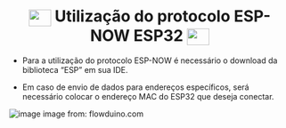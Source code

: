 <h1 align="center">
   <img align="center" alt="mgn-python" height="30" width="40" src="https://cdn.jsdelivr.net/gh/devicons/devicon/icons/python/python-original.svg"> Utilização do protocolo ESP-NOW ESP32 <img align="center" alt="mgn-Csharp" height="30" width="40" src="https://cdn.jsdelivr.net/gh/devicons/devicon/icons/python/python-original.svg">
 </h1>


- Para a utilização do protocolo ESP-NOW é necessário o download da biblioteca “ESP” em sua IDE.

- Em caso de envio de dados para endereços específicos, será necessário colocar o endereço MAC do ESP32 que deseja conectar.

![image](https://user-images.githubusercontent.com/111460258/208217144-a00a51b2-5643-4d39-b481-40f22f40c8bc.png)
image from: flowduino.com
